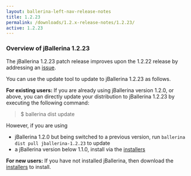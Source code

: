 ```yaml
---
layout: ballerina-left-nav-release-notes
title: 1.2.23
permalink: /downloads/1.2.x-release-notes/1.2.23/
active: 1.2.23
---
```


### Overview of jBallerina 1.2.23

The jBallerina 1.2.23 patch release improves upon the 1.2.22 release by addressing an [issue](https://github.com/ballerina-platform/ballerina-standard-library/issues/2439).

You can use the update tool to update to jBallerina 1.2.23 as follows.

**For existing users:**
If you are already using jBallerina version 1.2.0, or above, you can directly update your distribution to jBallerina 1.2.23 by executing the following command:

> $ ballerina dist update

However, if you are using

- jBallerina 1.2.0 but being switched to a previous version, run `ballerina dist pull jballerina-1.2.23` to update
- a jBallerina version below 1.1.0, install via the [installers](https://ballerina.io/downloads/)

**For new users:**
If you have not installed jBallerina, then download the [installers](https://ballerina.io/downloads/) to install.

<style>.cGitButtonContainer, .cBallerinaTocContainer {display:none;}</style>



